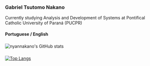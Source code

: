 ### Gabriel Tsutomo Nakano
Currently studying Analysis and Development of Systems at Pontifical Catholic University of Paraná (PUCPR)
#### Portuguese / English

###
![nyannakano's GitHub stats](https://github-readme-stats.vercel.app/api?username=nyannakano&hide=contribs,prs)
###
[![Top Langs](https://github-readme-stats.vercel.app/api/top-langs/?username=nyannakano&layout=compact)](https://github.com/nyannakano/github-readme-stats)
